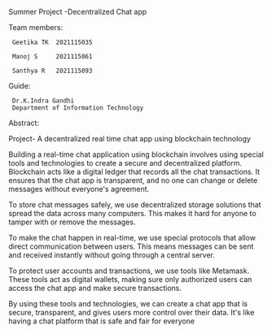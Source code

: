 Summer Project -Decentralized Chat app

Team members:

     Geetika TK  2021115035
     
     Manoj S     2021115061
     
     Santhya R   2021115093
     
Guide:

     Dr.K.Indra Gandhi  
     Department of Information Technology
     
Abstract:

Project- A decentralized real time chat app using blockchain technology

Building a real-time chat application using blockchain involves using special tools and
technologies to create a secure and decentralized platform. Blockchain acts like a digital
ledger that records all the chat transactions. It ensures that the chat app is transparent, and
no one can change or delete messages without everyone's agreement.

To store chat messages safely, we use decentralized storage solutions that spread the data
across many computers. This makes it hard for anyone to tamper with or remove the
messages.

To make the chat happen in real-time, we use special protocols that allow direct
communication between users. This means messages can be sent and received instantly
without going through a central server.

To protect user accounts and transactions, we use tools like Metamask. These tools act as
digital wallets, making sure only authorized users can access the chat app and make secure
transactions.

By using these tools and technologies, we can create a chat app that is secure, transparent,
and gives users more control over their data. It's like having a chat platform that is safe and
fair for everyone

